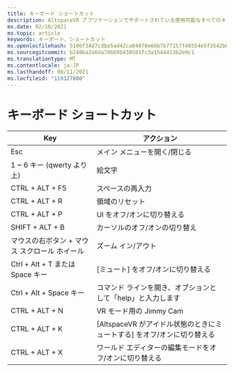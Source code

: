 ```yaml
---
title: キーボード ショートカット
description: AltspaceVR アプリケーションでサポートされている使用可能なすべてのキーボード ショートカットとアクションを最新の情報にしてください。
ms.date: 02/10/2021
ms.topic: article
keywords: キーボード、ショートカット
ms.openlocfilehash: 5106f34d7cdba5ad42ca04070e66b7b77157f46554e5f3542b08ecb6e7f15030
ms.sourcegitcommit: b248ba2a6da7d669b430581fc3a1544413b2e9c1
ms.translationtype: MT
ms.contentlocale: ja-JP
ms.lasthandoff: 08/11/2021
ms.locfileid: "119127880"
---
```

# <a name="keyboard-shortcuts"></a>キーボード ショートカット

| Key | アクション |
|---|---|
| Esc | メイン メニューを開く/閉じる |
| 1 ~ 6 キー (qwerty より上) | 絵文字 |
| CTRL + ALT + F5 | スペースの再入力 |
| CTRL + ALT + R | 領域のリセット |
| CTRL + ALT + P | UI をオフ/オンに切り替える |
| SHIFT + ALT + B | カーソルのオフ/オンの切り替え |
| マウスの右ボタン + マウス スクロール ホイール | ズーム イン/アウト |
| Ctrl + Alt + T または Space キー | [ミュート] をオフ/オンに切り替える |
| Ctrl + Alt + Space キー | コマンド ラインを開き、オプションとして「help」と入力します |
| CTRL + ALT + N | VR モード用の Jimmy Cam |
| CTRL + ALT + K | [AltspaceVR がアイドル状態のときにミュートする] をオフ/オンに切り替える |
| CTRL + ALT + X | ワールド エディターの編集モードをオフ/オンに切り替える |